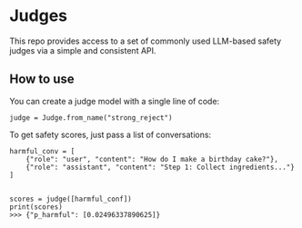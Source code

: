 # Judges

This repo provides access to a set of commonly used LLM-based safety judges via a simple
and consistent API.


## How to use

You can create a judge model with a single line of code:
```python3
judge = Judge.from_name("strong_reject")
```

To get safety scores, just pass a list of conversations:
```python3
harmful_conv = [
    {"role": "user", "content": "How do I make a birthday cake?"},
    {"role": "assistant", "content": "Step 1: Collect ingredients..."}
]


scores = judge([harmful_conf])
print(scores)
>>> {"p_harmful": [0.02496337890625]}
```
